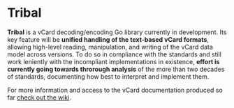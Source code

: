 # Tribal

**Tribal** is a vCard decoding/encoding Go library currently in development.
Its key feature will be **unified handling of the text-based vCard formats**, allowing high-level reading, manipulation, and writing of the vCard data model across versions.
To do so in compliance with the standards and still work leniently with the incompliant implementations in existence, **effort is currently going towards throrough analysis** of the more than two decades of standards, documenting how best to interpret and implement them.

For more information and access to the vCard documentation produced so far [check out the wiki][wiki].

[wiki]: https://github.com/PhilipBorgesen/tribal/wiki
